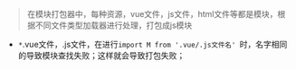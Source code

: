 > 在模块打包器中，每种资源，vue文件，js文件，html文件等都是模块，根据不同文件类型加载器进行处理，打包成js模块

- `*`.vue文件，.js文件，在进行`import M from '.vue/.js文件名' `时，名字相同的导致模块查找失败；这样就会导致打包失败；
